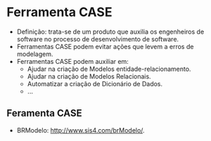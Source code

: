 # Ferramenta CASE
*   Definição: trata-se de um produto que auxilia os engenheiros de software no processo de desenvolvimento de software.
*   Ferramentas CASE podem evitar ações que levem a erros de modelagem.
*   Ferramentas CASE podem auxiliar em:
    *   Ajudar na criação de Modelos entidade-relacionamento.
    *   Ajudar na criação de Modelos Relacionais.
    *   Automatizar a criação de Dicionário de Dados.
    *   ...

## Feramenta CASE

*   BRModelo: http://www.sis4.com/brModelo/.